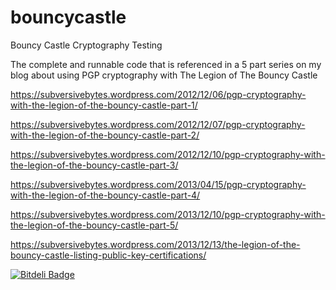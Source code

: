 # bouncycastle
Bouncy Castle Cryptography Testing

The complete and runnable code that is referenced in a 5 part series on my blog about using PGP cryptography with The Legion of The Bouncy Castle

https://subversivebytes.wordpress.com/2012/12/06/pgp-cryptography-with-the-legion-of-the-bouncy-castle-part-1/

https://subversivebytes.wordpress.com/2012/12/07/pgp-cryptography-with-the-legion-of-the-bouncy-castle-part-2/

https://subversivebytes.wordpress.com/2012/12/10/pgp-cryptography-with-the-legion-of-the-bouncy-castle-part-3/

https://subversivebytes.wordpress.com/2013/04/15/pgp-cryptography-with-the-legion-of-the-bouncy-castle-part-4/

https://subversivebytes.wordpress.com/2013/12/10/pgp-cryptography-with-the-legion-of-the-bouncy-castle-part-5/

https://subversivebytes.wordpress.com/2013/12/13/the-legion-of-the-bouncy-castle-listing-public-key-certifications/


[![Bitdeli Badge](https://d2weczhvl823v0.cloudfront.net/george-haddad/bouncycastle/trend.png)](https://bitdeli.com/free "Bitdeli Badge")


